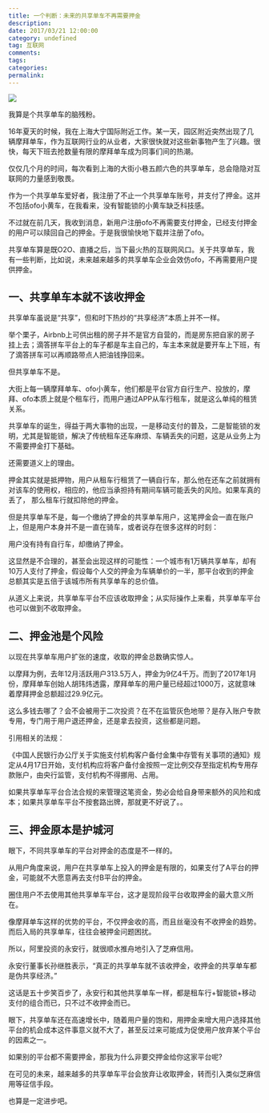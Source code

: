 ```yaml
---
title: 一个判断：未来的共享单车不再需要押金
description:
date: 2017/03/21 12:00:00
category: undefined
tag: 互联网
comments:
tags:
categories:
permalink:
---
```



![](http://upload-images.jianshu.io/upload_images/120563-b11c013a72b0bfa0.jpg?imageMogr2/auto-orient/strip%7CimageView2/2/w/1240)

我算是个共享单车的脑残粉。

16年夏天的时候，我在上海大宁国际附近工作。某一天，园区附近突然出现了几辆摩拜单车，作为互联网行业的从业者，大家很快就对这些新事物产生了兴趣。很快，每天下班去抢数量有限的摩拜单车成为同事们间的热潮。

仅仅几个月的时间，每次看到上海的大街小巷五颜六色的共享单车，总会隐隐对互联网的力量感到敬畏。

作为一个共享单车爱好者，我注册了不止一个共享单车账号，并支付了押金。这并不包括ofo小黄车，在我看来，没有智能锁的小黄车缺乏科技感。

<!--more-->

不过就在前几天，我收到消息，新用户注册ofo不再需要支付押金，已经支付押金的用户可以赎回自己的押金。于是我很愉快地下载并注册了ofo。

共享单车算是既O2O、直播之后，当下最火热的互联网风口。关于共享单车，我有一些判断，比如说，未来越来越多的共享单车企业会效仿ofo，不再需要用户提供押金。

## 一、共享单车本就不该收押金

共享单车虽说是“共享”，但和时下热炒的“共享经济”本质上并不一样。

举个栗子，Airbnb上可供出租的房子并不是官方自营的，而是房东把自家的房子挂上去；滴答拼车平台上的车子都是车主自己的，车主本来就是要开车上下班，有了滴答拼车可以再顺路带点人把油钱挣回来。

但共享单车不是。

大街上每一辆摩拜单车、ofo小黄车，他们都是平台官方自行生产、投放的，摩拜、ofo本质上就是个租车行，而用户通过APP从车行租车，就是这么单纯的租赁关系。

共享单车的诞生，得益于两大事物的出现，一是移动支付的普及，二是智能锁的发明，尤其是智能锁，解决了传统租车还车麻烦、车辆丢失的问题，这是从业务上为不需要押金打下基础。

还需要道义上的理由。

押金其实就是抵押物，用户从租车行租赁了一辆自行车，那么他在还车之前就拥有对该车的使用权，相应的，他应当承担持有期间车辆可能丢失的风险。如果车真的丢了， 那么租车行就扣除他的押金。

但是共享单车不是，每一个缴纳了押金的共享单车用户，这笔押金会一直在账户上，但是用户本身并不是一直在骑车，或者说存在很多这样的时刻：

用户没有持有自行车，却缴纳了押金。

这显然是不合理的，甚至会出现这样的可能性：一个城市有1万辆共享单车，却有10万人支付了押金，假设每个人交的押金为车辆单价的一半，那平台收到的押金总额其实是五倍于该城市所有共享单车的总价值。

从道义上来说，共享单车平台不应该收取押金；从实际操作上来看，共享单车平台也可以做到不收取押金。

## 二、押金池是个风险

以现在共享单车用户扩张的速度，收取的押金总数确实惊人。

以摩拜为例，去年12月活跃用户313.5万人，押金为9亿4千万。而到了2017年1月份，摩拜单车创始人胡玮炜透露，摩拜单车的用户量已经超过1000万，这就意味着摩拜押金总额超过29.9亿元。

这么多钱去哪了？会不会被用于二次投资？在不在监管灰色地带？是存入账户专款专用，专门用于用户退还押金，还是拿去投资，这些都是问题。

引用相关的法规：

《中国人民银行办公厅关于实施支付机构客户备付金集中存管有关事项的通知》规定从4月17日开始，支付机构应将客户备付金按照一定比例交存至指定机构专用存款账户，由央行监管，支付机构不得挪用、占用。

如果共享单车平台合法合规的来管理这笔资金，势必会给自身带来额外的风险和成本；如果共享单车平台不按套路出牌，那就更不好说了。。

## 三、押金原本是护城河

眼下，不同共享单车的平台对押金的态度是不一样的。

从用户角度来说，用户在共享单车上投入的押金是有限的，如果支付了A平台的押金，可能就不大愿意再去支付B平台的押金。

圈住用户不去使用其他共享单车平台，这才是现阶段平台收取押金的最大意义所在。

像摩拜单车这样的优势的平台，不仅押金收的高，而且丝毫没有不收押金的趋势。而后入局的共享单车，往往会被押金问题困扰。

所以，阿里投资的永安行，就很顺水推舟地引入了芝麻信用。

永安行董事长孙继胜表示，“真正的共享单车就不该收押金，收押金的共享单车都是伪共享经济。”

这话是五十步笑百步了，永安行和其他共享单车一样，都是租车行+智能锁+移动支付的组合而已，只不过不收押金而已。

眼下，共享单车还在高速增长中，随着用户量的饱和，用押金来增大用户选择其他平台的机会成本这件事意义就不大了，甚至反过来可能成为促使用户放弃某个平台的因素之一。

如果别的平台都不需要押金，那我为什么非要交押金给你这家平台呢?

在可见的未来，越来越多的共享单车平台会放弃让收取押金，转而引入类似芝麻信用等征信手段。

也算是一定进步吧。

